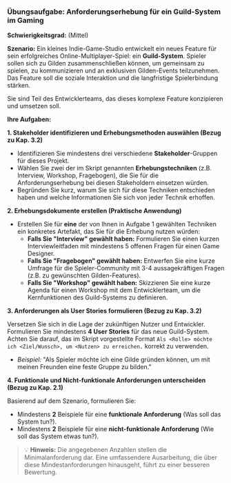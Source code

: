 ### **Übungsaufgabe: Anforderungserhebung für ein Guild-System im Gaming**

**Schwierigkeitsgrad:** (Mittel)

**Szenario:**
Ein kleines Indie-Game-Studio entwickelt ein neues Feature für sein erfolgreiches Online-Multiplayer-Spiel: ein **Guild-System**. Spieler sollen sich zu Gilden zusammenschließen können, um gemeinsam zu spielen, zu kommunizieren und an exklusiven Gilden-Events teilzunehmen. Das Feature soll die soziale Interaktion und die langfristige Spielerbindung stärken.

Sie sind Teil des Entwicklerteams, das dieses komplexe Feature konzipieren und umsetzen soll.

**Ihre Aufgaben:**

**1. Stakeholder identifizieren und Erhebungsmethoden auswählen (Bezug zu Kap. 3.2)**

*   Identifizieren Sie mindestens drei verschiedene **Stakeholder**-Gruppen für dieses Projekt.
*   Wählen Sie zwei der im Skript genannten **Erhebungstechniken** (z.B. Interview, Workshop, Fragebogen), die Sie für die Anforderungserhebung bei diesen Stakeholdern einsetzen würden.
*   Begründen Sie kurz, warum Sie sich für diese Techniken entschieden haben und welche Informationen Sie sich von jeder Technik erhoffen.

**2. Erhebungsdokumente erstellen (Praktische Anwendung)**

*   Erstellen Sie für **eine** der von Ihnen in Aufgabe 1 gewählten Techniken ein konkretes Artefakt, das Sie für die Erhebung nutzen würden:
    *   **Falls Sie "Interview" gewählt haben:** Formulieren Sie einen kurzen Interviewleitfaden mit mindestens 5 offenen Fragen für einen Game Designer.
    *   **Falls Sie "Fragebogen" gewählt haben:** Entwerfen Sie eine kurze Umfrage für die Spieler-Community mit 3-4 aussagekräftigen Fragen (z.B. zu gewünschten Gilden-Features).
    *   **Falls Sie "Workshop" gewählt haben:** Skizzieren Sie eine kurze Agenda für einen Workshop mit dem Entwicklerteam, um die Kernfunktionen des Guild-Systems zu definieren.

**3. Anforderungen als User Stories formulieren (Bezug zu Kap. 3.2)**

Versetzen Sie sich in die Lage der zukünftigen Nutzer und Entwickler. Formulieren Sie mindestens **4 User Stories** für das neue Guild-System. Achten Sie darauf, das im Skript vorgestellte Format `Als <Rolle> möchte ich <Ziel/Wunsch>, um <Nutzen> zu erreichen.` korrekt zu verwenden.

*   *Beispiel:* "Als Spieler möchte ich eine Gilde gründen können, um mit meinen Freunden eine feste Gruppe zu bilden."

**4. Funktionale und Nicht-funktionale Anforderungen unterscheiden (Bezug zu Kap. 2.1)**

Basierend auf dem Szenario, formulieren Sie:

*   Mindestens **2** Beispiele für eine **funktionale Anforderung** (Was soll das System tun?).
*   Mindestens **2** Beispiele für eine **nicht-funktionale Anforderung** (Wie soll das System etwas tun?).

> <span style="font-size: 1em">:bulb:</span> **Hinweis:** Die angegebenen Anzahlen stellen die Minimalanforderung dar. Eine umfassendere Ausarbeitung, die über diese Mindestanforderungen hinausgeht, führt zu einer besseren Bewertung.
